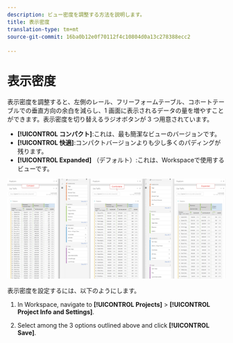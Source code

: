 ```yaml
---
description: ビュー密度を調整する方法を説明します。
title: 表示密度
translation-type: tm+mt
source-git-commit: 16ba0b12e0f70112f4c10804d0a13c278388ecc2

---
```



# 表示密度

表示密度を調整すると、左側のレール、フリーフォームテーブル、コホートテーブルでの垂直方向の余白を減らし、1 画面に表示されるデータの量を増やすことができます。表示密度を切り替えるラジオボタンが 3 つ用意されています。

- **[!UICONTROL コンパクト]**:これは、最も簡潔なビューのバージョンです。
- **[!UICONTROL 快適]**:コンパクトバージョンよりも少し多くのパディングが残ります。
- **[!UICONTROL Expanded]** （デフォルト）:これは、Workspaceで使用するビューです。

![](assets/view-density.png)

表示密度を設定するには、以下のようにします。

1. In Workspace, navigate to **[!UICONTROL Projects]** &gt; **[!UICONTROL Project Info and Settings]**.

1. Select among the 3 options outlined above and click **[!UICONTROL Save]**.
